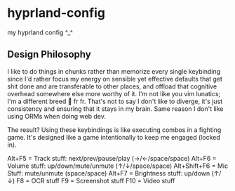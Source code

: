 # hyprland-config

my hyprland config ^_^


## Design Philosophy

I like to do things in chunks rather than memorize every single keybinding since I'd rather focus my energy on sensible yet effective defaults that get shit done and are transferable to other places, and offload that cognitive overhead somewhere else more worthy of it. I'm not like you vim lunatics; I'm a different breed :100: fr fr. That's not to say I don't like to diverge, it's just consistency and ensuring that it stays in my brain. Same reason I don't like using ORMs when doing web dev.

The result? Using these keybindings is like executing combos in a fighting game. It's designed like a game intentionally to keep me engaged (locked in).

Alt+F5 = Track stuff: next/prev/pause/play (→/←/space/space)
Alt+F6 = Volume stuff: up/down/mute/unmute (↑/↓/space/space)
Alt+Shift+F6 = Mic Stuff: mute/unmute (space/space)
Alt+F7 = Brightness stuff: up/down (↑/↓)
F8 = OCR stuff
F9 = Screenshot stuff
F10 = Video stuff
